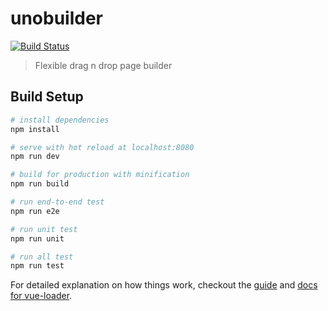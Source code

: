 # unobuilder

 [![Build Status](https://travis-ci.org/djavaweb/unobuilder.svg?branch=develop)](https://travis-ci.org/djavaweb/unobuilder)

> Flexible drag n drop page builder

## Build Setup

``` bash
# install dependencies
npm install

# serve with hot reload at localhost:8080
npm run dev

# build for production with minification
npm run build

# run end-to-end test
npm run e2e

# run unit test
npm run unit

# run all test
npm run test

```

For detailed explanation on how things work, checkout the [guide](http://vuejs-templates.github.io/webpack/) and [docs for vue-loader](http://vuejs.github.io/vue-loader).
